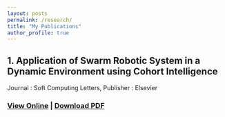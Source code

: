 ```yaml
---
layout: posts
permalink: /research/
title: "My Publications"
author_profile: true
---
```



## 1. Application of Swarm Robotic System in a Dynamic Environment using Cohort Intelligence
  Journal : Soft Computing Letters, Publisher : Elsevier
### [View Online](https://www.sciencedirect.com/science/article/pii/S2666222120300058) | [Download PDF](https://github.com/Priya-SB/Priya-SB.github.io/blob/master/_pages/socl.pdf)
